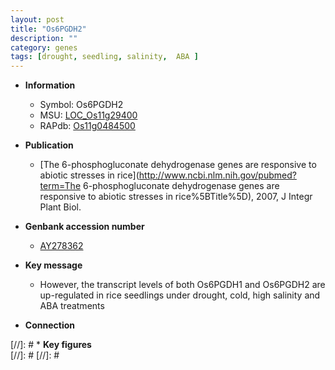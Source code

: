 ```yaml
---
layout: post
title: "Os6PGDH2"
description: ""
category: genes
tags: [drought, seedling, salinity,  ABA ]
---
```


* **Information**  
    + Symbol: Os6PGDH2  
    + MSU: [LOC_Os11g29400](http://rice.plantbiology.msu.edu/cgi-bin/ORF_infopage.cgi?orf=LOC_Os11g29400)  
    + RAPdb: [Os11g0484500](http://rapdb.dna.affrc.go.jp/viewer/gbrowse_details/irgsp1?name=Os11g0484500)  

* **Publication**  
    + [The 6-phosphogluconate dehydrogenase genes are responsive to abiotic stresses in rice](http://www.ncbi.nlm.nih.gov/pubmed?term=The 6-phosphogluconate dehydrogenase genes are responsive to abiotic stresses in rice%5BTitle%5D), 2007, J Integr Plant Biol.

* **Genbank accession number**  
    + [AY278362](http://www.ncbi.nlm.nih.gov/nuccore/AY278362)

* **Key message**  
    + However, the transcript levels of both Os6PGDH1 and Os6PGDH2 are up-regulated in rice seedlings under drought, cold, high salinity and ABA treatments

* **Connection**  

[//]: # * **Key figures**  
[//]: # 
[//]: # 
